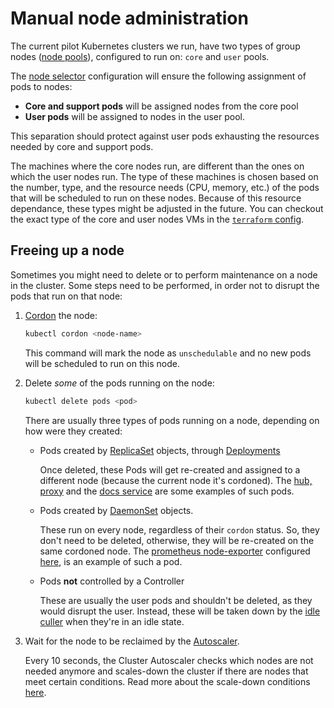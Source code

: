 # Manual node administration

The current pilot Kubernetes clusters we run, have two types of group nodes ([node pools](https://cloud.google.com/kubernetes-engine/docs/concepts/node-pools)), configured to run on: `core` and `user` pools.

The [node selector](https://kubernetes.io/docs/concepts/scheduling-eviction/assign-pod-node/#nodeselector) configuration will ensure the following assignment of pods to nodes:

- **Core and support pods** will be assigned nodes from the core pool
- **User pods** will be assigned to nodes in the user pool.

This separation should protect against user pods exhausting the resources needed by core and support pods.

The machines where the core nodes run, are different than the ones on which the user nodes run.
The type of these machines is chosen based on the number, type, and the resource needs (CPU, memory, etc.) of the pods that will be scheduled to run on these nodes.
Because of this resource dependance, these types might be adjusted in the future.
You can checkout the exact type of the core and user nodes VMs in the [`terraform` config](https://github.com/2i2c-org/pilot-hubs/blob/master/terraform/variables.tf).

## Freeing up a node

Sometimes you might need to delete or to perform maintenance on a node in the cluster. Some steps need to be performed, in order not to disrupt the pods that run on that node:

1. [Cordon](https://kubernetes.io/docs/reference/generated/kubectl/kubectl-commands#cordon) the node:
    ```bash
    kubectl cordon <node-name>
    ```
    This command will mark the node as `unschedulable` and no new pods will be scheduled to run on this node.

2. Delete *some* of the pods running on the node:
    ```bash
    kubectl delete pods <pod>
    ```

    There are usually three types of pods running on a node, depending on how were they created:
    * Pods created by [ReplicaSet](https://kubernetes.io/docs/concepts/workloads/controllers/replicaset/) objects, through [Deployments](https://kubernetes.io/docs/concepts/workloads/controllers/deployment/)

        Once deleted, these Pods will get re-created and assigned to a different node (because the current node it's cordoned).
        The [hub, proxy](https://github.com/2i2c-org/pilot-hubs/blob/master/hub-templates/base-hub/Chart.yaml) and the [docs service](https://github.com/2i2c-org/pilot-hubs/blob/master/hub-templates/base-hub/templates/docs-service-deployment.yaml) are some examples of such pods.
    * Pods created by [DaemonSet](https://kubernetes.io/docs/concepts/workloads/controllers/daemonset/) objects.

        These run on every node, regardless of their `cordon` status. So, they don't need to be deleted, otherwise, they will be re-created on the same cordoned node.
        The [prometheus node-exporter](https://github.com/prometheus-community/helm-charts/blob/main/charts/prometheus-node-exporter/templates/daemonset.yaml) configured [here](https://github.com/2i2c-org/pilot-hubs/blob/master/support/values.yaml#L12), is an example of such a pod.
    * Pods **not** controlled by a Controller

        These are usually the user pods and shouldn't be deleted, as they would disrupt the user. Instead, these will be taken down by the [idle culler](https://github.com/jupyterhub/jupyterhub-idle-culler) when they're in an idle state.

3. Wait for the node to be reclaimed by the [Autoscaler](https://github.com/kubernetes/autoscaler/blob/master/cluster-autoscaler).

   Every 10 seconds, the Cluster Autoscaler checks which nodes are not needed anymore and scales-down the cluster if there are nodes that meet certain conditions. Read more about the scale-down conditions [here](https://github.com/kubernetes/autoscaler/blob/master/cluster-autoscaler/FAQ.md#how-does-scale-down-work).
